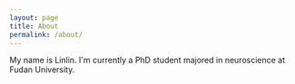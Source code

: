 ```yaml
---
layout: page
title: About
permalink: /about/
---
```

My name is Linlin. I'm currently a PhD student majored in neuroscience at Fudan University.
